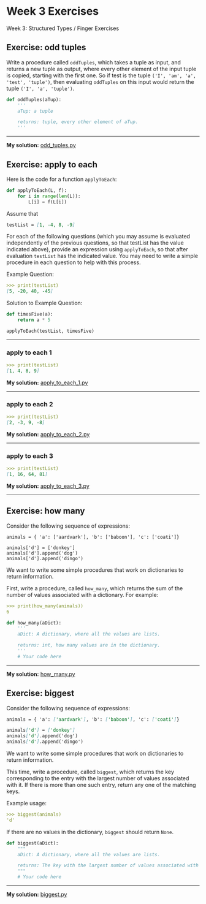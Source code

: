 # Week 3 Exercises

Week 3: Structured Types / Finger Exercises

## Exercise: odd tuples

Write a procedure called `oddTuples`, which takes a tuple as input, and returns a new tuple as output, where every other element of the input tuple is copied, starting with the first one. So if test is the tuple `('I', 'am', 'a', 'test', 'tuple')`, then evaluating `oddTuples` on this input would return the tuple `('I', 'a', 'tuple')`.

``` python
def oddTuples(aTup):
    '''
    aTup: a tuple

    returns: tuple, every other element of aTup.
    '''

```

---

**My solution:** [odd_tuples.py](odd_tuples.py)

## Exercise: apply to each

Here is the code for a function `applyToEach`:

``` python
def applyToEach(L, f):
    for i in range(len(L)):
        L[i] = f(L[i])
```

Assume that

``` markdown
testList = [1, -4, 8, -9]
```

For each of the following questions (which you may assume is evaluated independently of the previous questions, so that testList has the value indicated above), provide an expression using `applyToEach`, so that after evaluation `testList` has the indicated value. You may need to write a simple procedure in each question to help with this process.

Example Question:

``` markdown
>>> print(testList)
[5, -20, 40, -45]
```

Solution to Example Question:

``` python
def timesFive(a):
    return a * 5

applyToEach(testList, timesFive)
```

---

### apply to each 1

``` markdown
>>> print(testList)
[1, 4, 8, 9]
```

**My solution:**
[apply_to_each_1.py](apply_to_each_1.py)

---

### apply to each 2

``` markdown
>>> print(testList)
[2, -3, 9, -8]
```

**My solution:**
[apply_to_each_2.py](apply_to_each_2.py)

---

### apply to each 3

``` markdown
>>> print(testList)
[1, 16, 64, 81]
```

**My solution:**
[apply_to_each_3.py](apply_to_each_3.py)

---

## Exercise: how many

Consider the following sequence of expressions:

```
animals = { 'a': ['aardvark'], 'b': ['baboon'], 'c': ['coati']}

animals['d'] = ['donkey']
animals['d'].append('dog')
animals['d'].append('dingo')
```

We want to write some simple procedures that work on dictionaries to return information.

First, write a procedure, called `how_many`, which returns the sum of the number of values associated with a dictionary. For example:

``` markdown
>>> print(how_many(animals))
6
```

``` python
def how_many(aDict):
    '''
    aDict: A dictionary, where all the values are lists.

    returns: int, how many values are in the dictionary.
    '''
    # Your code here
```

---

**My solution:** [how_many.py](how_many.py)

## Exercise: biggest

Consider the following sequence of expressions:

``` markdown
animals = { 'a': ['aardvark'], 'b': ['baboon'], 'c': ['coati']}

animals['d'] = ['donkey']
animals['d'].append('dog')
animals['d'].append('dingo')
```

We want to write some simple procedures that work on dictionaries to return information.

This time, write a procedure, called `biggest`, which returns the key corresponding to the entry with the largest number of values associated with it. If there is more than one such entry, return any one of the matching keys.

Example usage:

``` markdown
>>> biggest(animals)
'd'
```

If there are no values in the dictionary, `biggest` should return `None`.

``` python
def biggest(aDict):
    """
    aDict: A dictionary, where all the values are lists.

    returns: The key with the largest number of values associated with it
    """
    # Your code here
```

---

**My solution:** [biggest.py](biggest.py)
